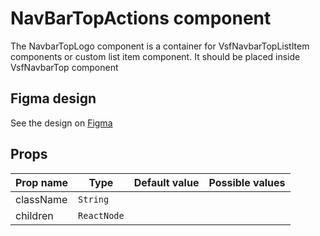 #  NavBarTopActions component
<!-- react -->

The NavbarTopLogo component is a container for VsfNavbarTopListItem components or custom list item component. It should be placed inside VsfNavbarTop component 

## Figma design

See the design on [Figma](https://www.figma.com/file/CWOkbpne0tDpSenT4ZEUTQ/%F0%9F%9B%A0-SFUI-2.0-%7C-Development?node-id=11378%3A17321)


## Props

|    Prop name          |    Type          |      Default value    |     Possible values             |
|-----------------------|----------------- |---------------        |---------------------------------|
|       className      |       `String`    |                     |                       |
|       children        |       `ReactNode` |                     |                       |

<!-- end react -->
